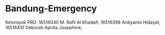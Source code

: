 # Bandung-Emergency
Kelompok PRD:
16516040 M. Rafli Al Khadafi;
16516398 Ardiyanto Hidayat;
16516410 Deborah Aprilia Josephine;
